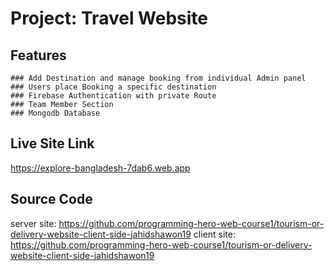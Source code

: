 # Project: Travel Website 

## Features

    ### Add Destination and manage booking from individual Admin panel
    ### Users place Booking a specific destination
    ### Firebase Authentication with private Route
    ### Team Member Section
    ### Mongodb Database 

## Live Site Link

https://explore-bangladesh-7dab6.web.app

## Source Code 

server site: https://github.com/programming-hero-web-course1/tourism-or-delivery-website-client-side-jahidshawon19
client site: https://github.com/programming-hero-web-course1/tourism-or-delivery-website-client-side-jahidshawon19

